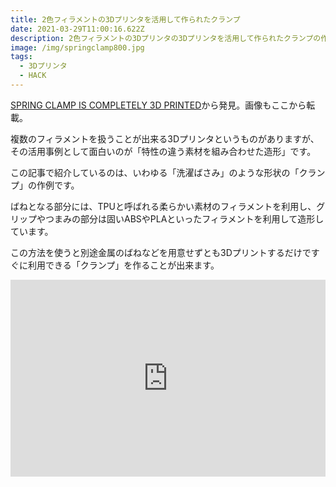 ```yaml
---
title: 2色フィラメントの3Dプリンタを活用して作られたクランプ
date: 2021-03-29T11:00:16.622Z
description: 2色フィラメントの3Dプリンタの3Dプリンタを活用して作られたクランプの作例を紹介します。
image: /img/springclamp800.jpg
tags:
  - 3Dプリンタ
  - HACK
---
```

[SPRING CLAMP IS COMPLETELY 3D PRINTED](https://hackaday.com/2020/01/23/spring-clamp-is-completely-3d-printed/)から発見。画像もここから転載。

複数のフィラメントを扱うことが出来る3Dプリンタというものがありますが、その活用事例として面白いのが「特性の違う素材を組み合わせた造形」です。

この記事で紹介しているのは、いわゆる「洗濯ばさみ」のような形状の「クランプ」の作例です。

ばねとなる部分には、TPUと呼ばれる柔らかい素材のフィラメントを利用し、グリップやつまみの部分は固いABSやPLAといったフィラメントを利用して造形しています。

この方法を使うと別途金属のばねなどを用意せずとも3Dプリントするだけですぐに利用できる「クランプ」を作ることが出来ます。

<iframe width="100%" height="315" src="https://www.youtube.com/embed/bPrEAZh61do" frameborder="0" allow="accelerometer; autoplay; clipboard-write; encrypted-media; gyroscope; picture-in-picture" allowfullscreen></iframe>
